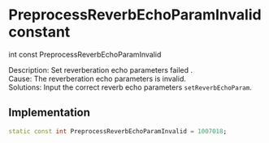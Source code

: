 


# PreprocessReverbEchoParamInvalid constant







int const PreprocessReverbEchoParamInvalid
  




<p>Description: Set reverberation echo parameters failed . <br>Cause: The reverberation echo parameters is invalid. <br> Solutions: Input the correct reverb echo parameters <code>setReverbEchoParam</code>.</p>



## Implementation

```dart
static const int PreprocessReverbEchoParamInvalid = 1007018;
```







